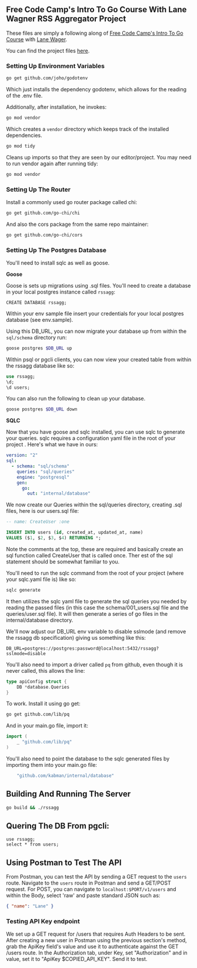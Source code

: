 ## Free Code Camp's Intro To Go Course With Lane Wagner RSS Aggregator Project

These files are simply a following along of [Free Code Camp's Intro To Go Course](https://www.youtube.com/watch?v=un6ZyFkqFKo&pp=ygUaZnJlZSBjb2RlIGNhbXAgaW50cm8gdG8gZ28%3D) with [Lane Wager](https://github.com/wagslane).

You can find the project files [here](https://github.com/bootdotdev/fcc-learn-golang-assets/tree/main/project).

### Setting Up Environment Variables

```bash
go get github.com/joho/godotenv
```

Which just installs the dependency godotenv, which allows for the reading of the
.env file.

Additionally, after installation, he invokes:

```bash
go mod vendor
```

Which creates a `vendor` directory which keeps track of the installed dependencies.

```bash
go mod tidy
```

Cleans up imports so that they are seen by our editor/project. You may need to
run vendor again after running tidy:

```bash
go mod vendor
```

### Setting Up The Router

Install a commonly used go router package called chi:

```bash
go get github.com/go-chi/chi
```

And also the cors package from the same repo maintainer:

```bash
go get github.com/go-chi/cors
```

### Setting Up The Postgres Database

You'll need to install sqlc as well as goose. 

**Goose**

Goose is sets up migrations using .sql files. You'll need to create a database
in your local postgres instance called `rssagg`:

```Postgres
CREATE DATABASE rssagg;
```


Within your env sample file insert your credentials for your local postgres
database (see env.sample).

Using this DB_URL, you can now migrate your database up from within the
`sql/schema` directory run:

```bash
goose postgres $DB_URL up
```

Within psql or pgcli clients, you can now view your created table from within
the rssagg database like so:

```sql
use rssagg;
\d;
\d users;
```

You can also run the following to clean up your database.

```bash
goose postgres $DB_URL down
```

**SQLC**

Now that you have goose and sqlc installed, you can use sqlc to generate your
queries. sqlc requires a configuration yaml file in the root of your project
. Here's what we have in ours:

```yaml
version: "2"
sql:
  - schema: "sql/schema"
    queries: "sql/queries"
    engine: "postgresql"
    gen:
      go:
        out: "internal/database"
```

We now create our Queries within the sql/queries directory, creating .sql files,
here is our users.sql file:

```sql
-- name: CreateUser :one

INSERT INTO users (id, created_at, updated_at, name)
VALUES ($1, $2, $3, $4) RETURNING *;
```

Note the comments at the top, these are required and basically create an sql
function called CreateUser that is called once. Ther est of the sql statement
should be somewhat familiar to you.

You'll need to run the sqlc command from the root of your project (where your
sqlc.yaml file is) like so:

```bash
sqlc generate
```

It then utilizes the sqlc yaml file to generate the sql queries you needed by
reading the passed files (in this case the schema/001_users.sql file and the
queries/user.sql file). It will then generate a series of go files in the
internal/database directory.

We'll now adjust our DB_URL env variable to disable sslmode (and remove the
rssagg db specification) giving us something like this:

```
DB_URL=postgres://postgres:password@localhost:5432/rssagg?sslmode=disable
```

You'll also need to import a driver called `pq` from github, even though it is
never called, this allows the line:

```go
type apiConfig struct {
	DB *database.Queries
}
```

To work. Install it using go get:

```bash
go get github.com/lib/pq
```

And in your main.go file, import it:

```go
import (
    _ "github.com/lib/pq"
)
```

You'll also need to point the database to the sqlc generated files by importing
them into your main.go file:

```go
	"github.com/kabman/internal/database"
```

## Building And Running The Server

```bash
go build && ./rssagg
```

## Quering The DB From pgcli:

```pgcli
use rssagg;
select * from users;
```

## Using Postman to Test The API

From Postman, you can test the API by sending a GET request to the `users`
route. Navigate to the `users` route in Postman and send a GET/POST request.
For POST, you can navigate to `localhost:$PORT/v1/users` and within the Body,
select 'raw' and paste standard JSON such as:

```json
{ "name": "Lane" }
```

### Testing API Key endpoint

We set up a GET request for /users that requires Auth Headers to be sent. After
creating a new user in Postman using the previous section's method, grab the
ApiKey field's value and use it to authenticate against the GET /users route. In
the Authorization tab, under Key, set "Authorization" and in value, set it to
"ApiKey $COPIED_API_KEY". Send it to test.
